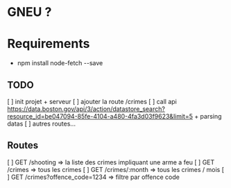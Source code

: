 # GNEU ?

# Requirements

- npm install node-fetch --save

## TODO

[ ] init projet + serveur
[ ] ajouter la route /crimes
    [ ] call api https://data.boston.gov/api/3/action/datastore_search?resource_id=be047094-85fe-4104-a480-4fa3d03f9623&limit=5 + parsing datas
[ ] autres routes...

## Routes

[ ] GET /shooting => la liste des crimes impliquant une arme a feu
[ ] GET /crimes => tous les crimes
[ ] GET /crimes/:month => tous les crimes / mois
[ ] GET /crimes?offence_code=1234 => filtre par offence code